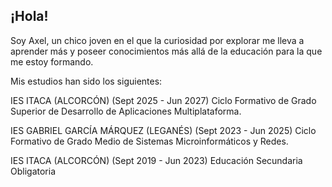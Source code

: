 ## ¡Hola!
Soy Axel, un chico joven en el que la curiosidad por explorar me lleva a aprender más y poseer conocimientos más allá de la educación para la que me estoy formando.

Mis estudios han sido los siguientes:

IES ITACA (ALCORCÓN)
(Sept 2025 - Jun 2027)
Ciclo Formativo de Grado Superior de Desarrollo de Aplicaciones Multiplataforma.

IES GABRIEL GARCÍA MÁRQUEZ (LEGANÉS)
(Sept 2023 - Jun 2025)
Ciclo Formativo de Grado Medio de Sistemas Microinformáticos y Redes. 

IES ITACA (ALCORCÓN)
(Sept 2019 - Jun 2023)
Educación Secundaria Obligatoria 

<!--
**agarciatrivino07-web/agarciatrivino07-web** is a ✨ _special_ ✨ repository because its `README.md` (this file) appears on your GitHub profile.

Here are some ideas to get you started:

- 🔭 I’m currently working on ...
- 🌱 I’m currently learning ...
- 👯 I’m looking to collaborate on ...
- 🤔 I’m looking for help with ...
- 💬 Ask me about ...
- 📫 How to reach me: ...
- 😄 Pronouns: ...
- ⚡ Fun fact: ...
-->
